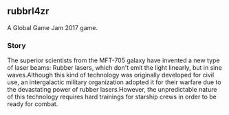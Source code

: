 ## rubbrl4zr

A Global Game Jam 2017 game.

### Story

The superior scientists from the MFT-705 galaxy have invented a new type of laser beams: Rubber lasers, which don't emit the light linearly, but in sine waves.Although this kind of technology was originally developed for civil use, an intergalactic military organization adopted it for their warfare due to the devastating power of rubber lasers.However, the unpredictable nature of this technology requires hard trainings for starship crews in order to be ready for combat.
